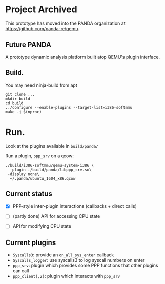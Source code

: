 # Project Archived

This prototype has moved into the PANDA organization at https://github.com/panda-re/qemu.


Future PANDA
----
A prototype dynamic analysis platform built atop QEMU's plugin interface.

## Build.
You may need ninja-build from apt
```
git clone ...
mkdir build
cd build
../configure --enable-plugins --target-list=i386-softmmu
make -j $(nproc)
```

# Run.
Look at the plugins available in `build/panda/`

Run a plugin, `ppp_srv` on a qcow:
```
./build/i386-softmmu/qemu-system-i386 \
  -plugin ./build/panda/libppp_srv.so\
 -display none\
  ~/.panda/ubuntu_1604_x86.qcow
```

Current status
----
- [x] PPP-style inter-plugin interactions (callbacks + direct calls)
- [ ] (partly done) API for accessing CPU state
- [ ] API for modifying CPU state


Current plugins
----
* `Syscalls3`: provide an `on_all_sys_enter` callback
* `Syscalls_logger`: use syscalls3 to log syscall numbers on enter
* `ppp_srv`: plugin which provides some PPP functions that other plugins can call
* `ppp_client{,2}`: plugin which interacts with `ppp_srv`
